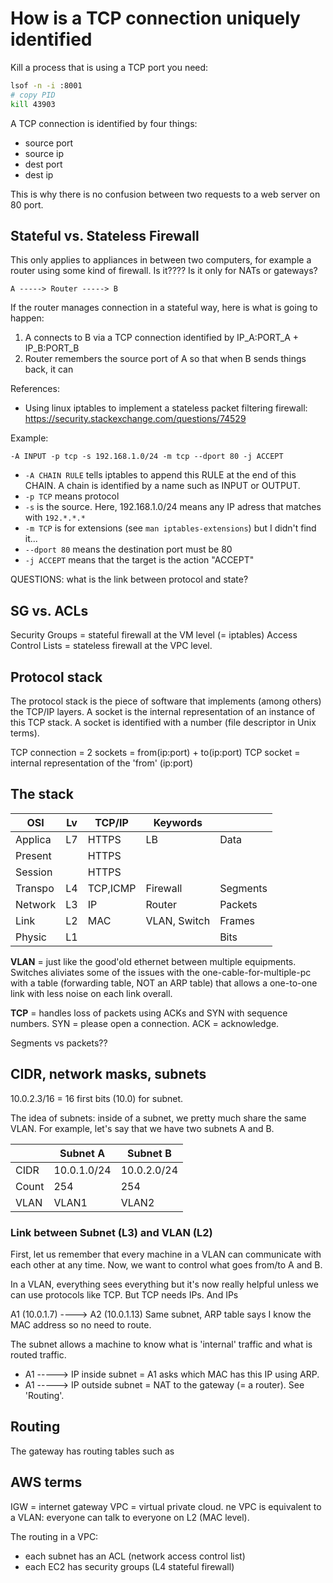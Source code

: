 # How is a TCP connection uniquely identified

Kill a process that is using a TCP port you need:

```sh
lsof -n -i :8001
# copy PID
kill 43903
```

A TCP connection is identified by four things:

- source port
- source ip
- dest port
- dest ip

This is why there is no confusion between two requests to a web server on
80 port.

## Stateful vs. Stateless Firewall

This only applies to appliances in between two computers, for example
a router using some kind of firewall. Is it???? Is it only for NATs or
gateways?

    A -----> Router -----> B

If the router manages connection in a stateful way, here is what is going
to happen:

1. A connects to B via a TCP connection identified by IP_A:PORT_A + IP_B:PORT_B
2. Router remembers the source port of A so that when B sends things back,
   it can

References:

- Using linux iptables to implement a stateless packet filtering firewall:
  <https://security.stackexchange.com/questions/74529>

Example:

```iptables
-A INPUT -p tcp -s 192.168.1.0/24 -m tcp --dport 80 -j ACCEPT
```

- `-A CHAIN RULE` tells iptables to append this RULE at the end of this CHAIN.
  A chain is identified by a name such as INPUT or OUTPUT.
- `-p TCP` means protocol
- `-s` is the source. Here, 192.168.1.0/24 means any IP adress that matches
  with `192.*.*.*`
- `-m TCP` is for extensions (see `man iptables-extensions`) but I didn't
  find it...
- `--dport 80` means the destination port must be 80
- `-j ACCEPT` means that the target is the action "ACCEPT"

QUESTIONS: what is the link between protocol and state?

## SG vs. ACLs

Security Groups = stateful firewall at the VM level (= iptables)
Access Control Lists = stateless firewall at the VPC level.

## Protocol stack

The protocol stack is the piece of software that implements (among others)
the TCP/IP layers. A socket is the internal representation of an instance
of this TCP stack. A socket is identified with a number (file descriptor in
Unix terms).

TCP connection = 2 sockets = from(ip:port) + to(ip:port)
TCP socket = internal representation of the 'from' (ip:port)

## The stack

|   OSI   | Lv |  TCP/IP  |   Keywords   |          |
|---------|----|----------|--------------|----------|
| Applica | L7 | HTTPS    | LB           | Data     |
| Present |    | HTTPS    |              |          |
| Session |    | HTTPS    |              |          |
| Transpo | L4 | TCP,ICMP | Firewall     | Segments |
| Network | L3 | IP       | Router       | Packets  |
| Link    | L2 | MAC      | VLAN, Switch | Frames   |
| Physic  | L1 |          |              | Bits     |

**VLAN** = just like the good'old ethernet between multiple equipments.
Switches aliviates some of the issues with the one-cable-for-multiple-pc
with a table (forwarding table, NOT an ARP table) that allows a one-to-one
link with less noise on each link overall.

**TCP** = handles loss of packets using ACKs and SYN with sequence numbers.
SYN = please open a connection. ACK = acknowledge.

Segments vs packets??

## CIDR, network masks, subnets



10.0.2.3/16 = 16 first bits (10.0) for subnet.

The idea of subnets: inside of a subnet, we pretty much share the same
VLAN. For example, let's say that we have two subnets A and B.

|       |  Subnet A   |  Subnet B   |
|-------|-------------|-------------|
| CIDR  | 10.0.1.0/24 | 10.0.2.0/24 |
| Count | 254         | 254         |
| VLAN  | VLAN1       | VLAN2       |

### Link between Subnet (L3) and VLAN (L2)

First, let us remember that every machine in a VLAN can communicate with
each other at any time. Now, we want to control what goes from/to A and B.

In a VLAN, everything sees everything but it's now really helpful unless we
can use protocols like TCP. But TCP needs IPs. And IPs

A1 (10.0.1.7) ----> A2 (10.0.1.13)
  Same subnet, ARP table says I know the MAC address so no need to route.

The subnet allows a machine to know what is 'internal' traffic and what is
routed traffic.

- A1 -----> IP inside subnet = A1 asks which MAC has this IP using ARP.
- A1 -----> IP outside subnet = NAT to the gateway (= a router). See 'Routing'.

## Routing

The gateway has routing tables such as



## AWS terms

IGW = internet gateway
VPC = virtual private cloud. ne VPC is equivalent to a VLAN: everyone can
talk to everyone on L2 (MAC level).


The routing in a VPC:

- each subnet has an ACL (network access control list)
- each EC2 has security groups (L4 stateful firewall)
